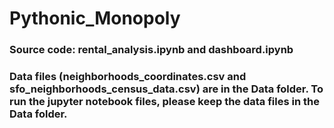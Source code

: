 # Pythonic_Monopoly

### Source code: rental_analysis.ipynb and dashboard.ipynb
### Data files (neighborhoods_coordinates.csv and sfo_neighborhoods_census_data.csv) are in the Data folder. To run the jupyter notebook files, please keep the data files in the Data folder.
